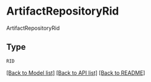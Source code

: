 # ArtifactRepositoryRid

ArtifactRepositoryRid

## Type
```python
RID
```


[[Back to Model list]](../../README.md#documentation-for-models) [[Back to API list]](../../README.md#documentation-for-api-endpoints) [[Back to README]](../../README.md)

